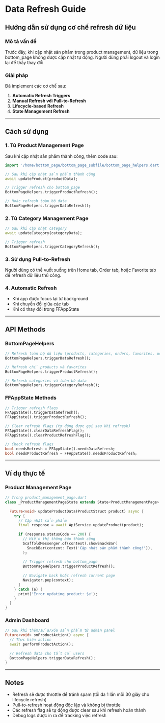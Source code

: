 # Data Refresh Guide

## Hướng dẫn sử dụng cơ chế refresh dữ liệu

### Mô tả vấn đề
Trước đây, khi cập nhật sản phẩm trong product management, dữ liệu trong bottom_page không được cập nhật tự động. Người dùng phải logout và login lại để thấy thay đổi.

### Giải pháp
Đã implement các cơ chế sau:

1. **Automatic Refresh Triggers**
2. **Manual Refresh với Pull-to-Refresh**
3. **Lifecycle-based Refresh**
4. **State Management Refresh**

---

## Cách sử dụng

### 1. Từ Product Management Page
Sau khi cập nhật sản phẩm thành công, thêm code sau:

```dart
import '/home/bottom_page/bottom_page_subfile/bottom_page_helpers.dart';

// Sau khi cập nhật sản phẩm thành công
await updateProduct(productData);

// Trigger refresh cho bottom_page
BottomPageHelpers.triggerProductRefresh();

// Hoặc refresh toàn bộ data
BottomPageHelpers.triggerDataRefresh();
```

### 2. Từ Category Management Page
```dart
// Sau khi cập nhật category
await updateCategory(categoryData);

// Trigger refresh
BottomPageHelpers.triggerCategoryRefresh();
```

### 3. Sử dụng Pull-to-Refresh
Người dùng có thể vuốt xuống trên Home tab, Order tab, hoặc Favorite tab để refresh dữ liệu thủ công.

### 4. Automatic Refresh
- Khi app được focus lại từ background
- Khi chuyển đổi giữa các tab
- Khi có thay đổi trong FFAppState

---

## API Methods

### BottomPageHelpers
```dart
// Refresh toàn bộ dữ liệu (products, categories, orders, favorites, user)
BottomPageHelpers.triggerDataRefresh();

// Refresh chỉ products và favorites
BottomPageHelpers.triggerProductRefresh();

// Refresh categories và toàn bộ data
BottomPageHelpers.triggerCategoryRefresh();
```

### FFAppState Methods
```dart
// Trigger refresh flags
FFAppState().triggerDataRefresh();
FFAppState().triggerProductRefresh();

// Clear refresh flags (tự động được gọi sau khi refresh)
FFAppState().clearDataRefreshFlag();
FFAppState().clearProductRefreshFlag();

// Check refresh flags
bool needsRefresh = FFAppState().needsDataRefresh;
bool needsProductRefresh = FFAppState().needsProductRefresh;
```

---

## Ví dụ thực tế

### Product Management Page
```dart
// Trong product_management_page.dart
class _ProductManagementPageState extends State<ProductManagementPage> {
  
  Future<void> updateProductData(ProductStruct product) async {
    try {
      // Cập nhật sản phẩm
      final response = await ApiService.updateProduct(product);
      
      if (response.statusCode == 200) {
        // Hiển thị thông báo thành công
        ScaffoldMessenger.of(context).showSnackBar(
          SnackBar(content: Text('Cập nhật sản phẩm thành công!')),
        );
        
        // Trigger refresh cho bottom_page
        BottomPageHelpers.triggerProductRefresh();
        
        // Navigate back hoặc refresh current page
        Navigator.pop(context);
      }
    } catch (e) {
      print('Error updating product: $e');
    }
  }
}
```

### Admin Dashboard
```dart
// Sau khi thêm/sửa/xóa sản phẩm từ admin panel
Future<void> onProductAction() async {
  // Thực hiện action
  await performProductAction();
  
  // Refresh data cho tất cả users
  BottomPageHelpers.triggerDataRefresh();
}
```

---

## Notes
- Refresh sẽ được throttle để tránh spam (tối đa 1 lần mỗi 30 giây cho lifecycle refresh)
- Pull-to-refresh hoạt động độc lập và không bị throttle
- Các refresh flag sẽ tự động được clear sau khi refresh hoàn thành
- Debug logs được in ra để tracking việc refresh 